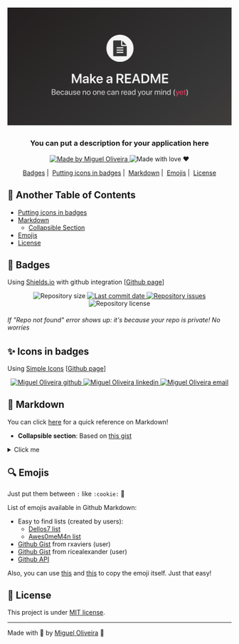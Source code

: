 <h1 align="center">
  <img alt="Use README image" width="800" src=".github/make-a-readme.png">
</h1>

<h3 align="center" >
  You can put a description for your application here
</h3>

<p align="center">
  <a href="https://github.com/miguelsoliv">
    <img alt="Made by Miguel Oliveira" src="https://img.shields.io/badge/made%20by-Miguel_Oliveira-informational?style=for-the-badge">
  </a>
  <img alt="Made with love ♥" src="https://img.shields.io/badge/with-♥-red?style=for-the-badge&logo=git">
</p>

<p align="center">
  <a href="medal-sports-badges">Badges</a>&nbsp;|&nbsp;
  <a href="#sparkles-icons-in-badges">Putting icons in badges</a>&nbsp;|&nbsp;
  <a href="#markdown-another-reference-type">Markdown</a>&nbsp;|&nbsp;
  <a href="#mag-emojis">Emojis</a>&nbsp;|&nbsp;
  <a href="#memo-license">License</a>
</p>

## :pushpin: Another Table of Contents

* [Putting icons in badges](#sparkles-icons-in-badges)
* [Markdown](#markdown-another-reference-type)
    - [Collapsible Section](#markdown-collapsible-section)
* [Emojis](#mag-emojis)
* [License](#memo-license)

## :medal_sports: Badges

Using <a href="https://shields.io">Shields.io</a> with github integration [<a href="https://github.com/badges/shields">Github page</a>]

<p align="center">
  <img alt="Repository size" src="https://img.shields.io/github/repo-size/miguelsoliv/readme-helper">
  <a href="https://github.com/miguelsoliv/readme-helper/commits/master">
    <img alt="Last commit date" src="https://img.shields.io/github/last-commit/miguelsoliv/readme-helper">
  </a>
   <a href="https://github.com/miguelsoliv/readme-helper/issues">
    <img alt="Repository issues" src="https://img.shields.io/github/issues/miguelsoliv/readme-helper">
  </a>
  <img alt="Repository license" src="https://img.shields.io/github/license/miguelsoliv/readme-helper">
</p>

###### If "Repo not found" error shows up: it's because your repo is private! No worries

## :sparkles: Icons in badges

Using [Simple Icons](https://simpleicons.org) [[Github page](https://github.com/simple-icons/simple-icons)]

<p align="center">
  <a href="https://github.com/miguelsoliv">
    <img alt="Miguel Oliveira github" src="https://img.shields.io/badge/Github-%23F8952D?style=social&logo=github">
  </a>
  <a href="https://www.linkedin.com/in/miguelsoliv">
    <img alt="Miguel Oliveira linkedin" src="https://img.shields.io/badge/Linkedin-%23F8952D?style=social&logo=linkedin">
  </a>
  <a href="mailto:miguelosoares1@hotmail.com">
    <img alt="Miguel Oliveira email" src="https://img.shields.io/badge/E--mail-%23F8952D?style=social&logo=gmail">
  </a>
</p>

## :scroll: <a id="markdown-another-reference-type">Markdown</a>

You can click [here](https://github.com/adam-p/markdown-here/wiki/Markdown-Cheatsheet) for a quick reference on Markdown!

* <strong><a id="markdown-collapsible-section">Collapsible section</a></strong>: Based on [this gist](https://gist.github.com/pierrejoubert73/902cc94d79424356a8d20be2b382e1ab)

<details>
  <summary>Click me</summary>
  
  ## You can put
  1. Anything here
  2. Even a list
     * Or nested lists
     - `a code` or
  ```
  a code block
  ```
</details>

## :mag: Emojis

Just put them between `:` like `:cookie:` :cookie:

List of emojis available in Github Markdown:

- Easy to find lists (created by users):
   - [Dellos7 list](https://github-emoji-list.herokuapp.com)
   - [Awes0meM4n list](https://awes0mem4n.github.io/emojis-github.html)
- [Github Gist](https://gist.github.com/rxaviers/7360908) from rxaviers (user)
- [Github Gist](https://gist.github.com/ricealexander/ae8b8cddc3939d6ba212f953701f53e6) from ricealexander (user)
- [Github API](https://api.github.com/emojis)

Also, you can use [this](https://emojipedia.org/) and [this](https://getemoji.com/) to copy the emoji itself. Just that easy!

## :memo: License

This project is under [MIT license](/LICENSE).

---

Made with :sparkling_heart: by [Miguel Oliveira](https://github.com/miguelsoliv) :wave:
